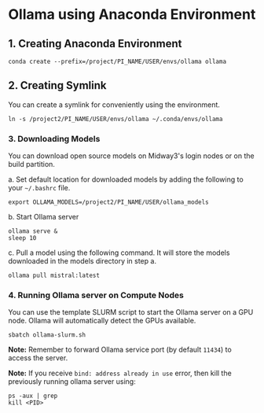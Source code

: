# Ollama using Anaconda Environment

## 1. Creating Anaconda Environment

```
conda create --prefix=/project/PI_NAME/USER/envs/ollama ollama
```

## 2. Creating Symlink

You can create a symlink for conveniently using the environment.

```
ln -s /project2/PI_NAME/USER/envs/ollama ~/.conda/envs/ollama
```

### 3. Downloading Models

You can download open source models on Midway3's login nodes or on the build partition. 

a. Set default location for downloaded models by adding the following to your `~/.bashrc` file. 

```
export OLLAMA_MODELS=/project2/PI_NAME/USER/ollama_models
```

b. Start Ollama server
```
ollama serve &
sleep 10
```

c. Pull a model using the following command. It will store the models downloaded in the models directory in step a. 
```
ollama pull mistral:latest
```

### 4. Running Ollama server on Compute Nodes

You can use the template SLURM script to start the Ollama server on a GPU node. Ollama will automatically detect the GPUs available. 

```
sbatch ollama-slurm.sh
```

**Note:** Remember to forward Ollama service port (by default `11434`) to access the server.

**Note:** If you receive `bind: address already in use` error, then kill the previously running ollama server using:

```
ps -aux | grep
kill <PID>
```
